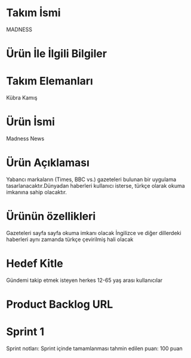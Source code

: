 # Takım İsmi
MADNESS
# Ürün İle İlgili Bilgiler
# Takım Elemanları
Kübra Kamış
# Ürün İsmi
Madness News
# Ürün Açıklaması
Yabancı markaların (Times, BBC vs.) gazeteleri bulunan bir uygulama tasarlanacaktır.Dünyadan haberleri kullanıcı isterse, türkçe olarak okuma imkanına sahip olacaktır.
# Ürünün özellikleri
Gazeteleri sayfa sayfa okuma imkanı olacak
İngilizce ve diğer dillerdeki haberleri aynı zamanda türkçe çevirilmiş hali olacak
# Hedef Kitle
Gündemi takip etmek isteyen herkes
12-65 yaş arası kullanıcılar
# Product Backlog URL

# Sprint 1
Sprint notları:
Sprint içinde tamamlanması tahmin edilen puan: 100 puan
